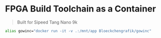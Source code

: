 # FPGA Build Toolchain as a Container
> Built for Sipeed Tang Nano 9k

```sh
alias gowinc="docker run -it -v .:/mnt/app Bloeckchengrafik/gowinc"
```